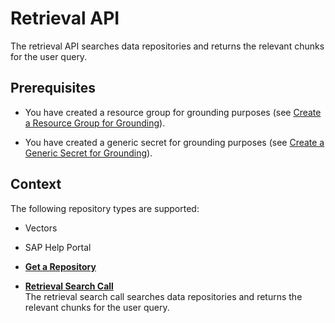 <!-- loioa27f4ad0c7df4e2c848265c0dd07160b -->

# Retrieval API

The retrieval API searches data repositories and returns the relevant chunks for the user query.



<a name="loioa27f4ad0c7df4e2c848265c0dd07160b__prereq_xqg_l2h_jdc"/>

## Prerequisites

-   You have created a resource group for grounding purposes \(see [Create a Resource Group for Grounding](create-a-resource-group-for-grounding-6712bfe.md)\).

-   You have created a generic secret for grounding purposes \(see [Create a Generic Secret for Grounding](create-a-generic-secret-for-grounding-bdea357.md)\).




<a name="loioa27f4ad0c7df4e2c848265c0dd07160b__context_e42_ngh_jdc"/>

## Context

The following repository types are supported:

-   Vectors

-   SAP Help Portal


-   **[Get a Repository](get-a-repository-a64179d.md "")**  

-   **[Retrieval Search Call](retrieval-search-call-7a73f1f.md "The retrieval search call searches data repositories and returns the relevant chunks for the user query.")**  
The retrieval search call searches data repositories and returns the relevant chunks for the user query.

